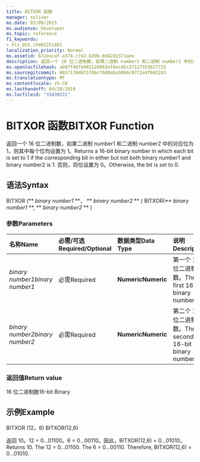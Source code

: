 ```yaml
---
title: BITXOR 函数
manager: soliver
ms.date: 03/09/2015
ms.audience: Developer
ms.topic: reference
f1_keywords:
- Vis_DSS.chm82251401
localization_priority: Normal
ms.assetid: 672eacaf-a374-c7e2-b39b-8d42d2371aee
description: 返回一个 16 位二进制数，如果二进制 number1 和二进制 number2 中的对应位为 1，则其中每个位均设置为 1。 否则，将位设置为 0。
ms.openlocfilehash: ab8ff46fe98512d963ef4ecd5c37127353827725
ms.sourcegitcommit: 8657170d071f9bcf680aba50b9c07f2a4fb82283
ms.translationtype: MT
ms.contentlocale: zh-CN
ms.lasthandoff: 04/28/2019
ms.locfileid: "33439231"
---
```

# <a name="bitxor-function"></a><span data-ttu-id="46a12-104">BITXOR 函数</span><span class="sxs-lookup"><span data-stu-id="46a12-104">BITXOR Function</span></span>

<span data-ttu-id="46a12-105">返回一个 16 位二进制数，如果二进制 number1 和二进制 number2 中的对应位为 1，则其中每个位均设置为 1。</span><span class="sxs-lookup"><span data-stu-id="46a12-105">Returns a 16-bit binary number in which each bit is set to 1 if the corresponding bit in either but not both binary number1 and binary number2 is 1.</span></span> <span data-ttu-id="46a12-106">否则，将位设置为 0。</span><span class="sxs-lookup"><span data-stu-id="46a12-106">Otherwise, the bit is set to 0.</span></span>
  
## <a name="syntax"></a><span data-ttu-id="46a12-107">语法</span><span class="sxs-lookup"><span data-stu-id="46a12-107">Syntax</span></span>

<span data-ttu-id="46a12-108">BITXOR (\*\* *binary number1* \*\*， \*\* *binary number2* \*\* ) </span><span class="sxs-lookup"><span data-stu-id="46a12-108">BITXOR(\*\* *binary number1* \*\*, \*\* *binary number2* \*\* )</span></span> 
  
### <a name="parameters"></a><span data-ttu-id="46a12-109">参数</span><span class="sxs-lookup"><span data-stu-id="46a12-109">Parameters</span></span>

|<span data-ttu-id="46a12-110">**名称**</span><span class="sxs-lookup"><span data-stu-id="46a12-110">**Name**</span></span>|<span data-ttu-id="46a12-111">**必需/可选**</span><span class="sxs-lookup"><span data-stu-id="46a12-111">**Required/Optional**</span></span>|<span data-ttu-id="46a12-112">**数据类型**</span><span class="sxs-lookup"><span data-stu-id="46a12-112">**Data Type**</span></span>|<span data-ttu-id="46a12-113">**说明**</span><span class="sxs-lookup"><span data-stu-id="46a12-113">**Description**</span></span>|
|:-----|:-----|:-----|:-----|
| <span data-ttu-id="46a12-114">_binary number1_</span><span class="sxs-lookup"><span data-stu-id="46a12-114">_binary number1_</span></span> <br/> |<span data-ttu-id="46a12-115">必需</span><span class="sxs-lookup"><span data-stu-id="46a12-115">Required</span></span>  <br/> |<span data-ttu-id="46a12-116">**Numeric**</span><span class="sxs-lookup"><span data-stu-id="46a12-116">**Numeric**</span></span> <br/> |<span data-ttu-id="46a12-117">第一个 16 位二进制数。</span><span class="sxs-lookup"><span data-stu-id="46a12-117">The first 16-bit binary number.</span></span>  <br/> |
| <span data-ttu-id="46a12-118">_binary number2_</span><span class="sxs-lookup"><span data-stu-id="46a12-118">_binary number2_</span></span> <br/> |<span data-ttu-id="46a12-119">必需</span><span class="sxs-lookup"><span data-stu-id="46a12-119">Required</span></span>  <br/> |<span data-ttu-id="46a12-120">**Numeric**</span><span class="sxs-lookup"><span data-stu-id="46a12-120">**Numeric**</span></span> <br/> |<span data-ttu-id="46a12-121">第二个 16 位二进制数。</span><span class="sxs-lookup"><span data-stu-id="46a12-121">The second 16-bit binary number.</span></span>  <br/> |
   
### <a name="return-value"></a><span data-ttu-id="46a12-122">返回值</span><span class="sxs-lookup"><span data-stu-id="46a12-122">Return value</span></span>

<span data-ttu-id="46a12-123">16 位二进制数</span><span class="sxs-lookup"><span data-stu-id="46a12-123">16-bit Binary</span></span>
  
## <a name="example"></a><span data-ttu-id="46a12-124">示例</span><span class="sxs-lookup"><span data-stu-id="46a12-124">Example</span></span>

<span data-ttu-id="46a12-125">BITXOR (12，6) </span><span class="sxs-lookup"><span data-stu-id="46a12-125">BITXOR(12,6)</span></span>
  
<span data-ttu-id="46a12-p103">返回 10。12 = 0...01100。6 = 0...00110。因此，BITXOR(12,6) = 0...01010。</span><span class="sxs-lookup"><span data-stu-id="46a12-p103">Returns 10. The 12 = 0...01100. The 6 = 0...00110. Therefore, BITXOR(12,6) = 0...01010.</span></span>
  


